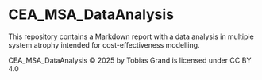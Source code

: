 # CEA_MSA_DataAnalysis
This repository contains a Markdown report with a data analysis in multiple system atrophy intended for cost-effectiveness modelling. 

CEA_MSA_DataAnalysis © 2025 by Tobias Grand is licensed under CC BY 4.0

